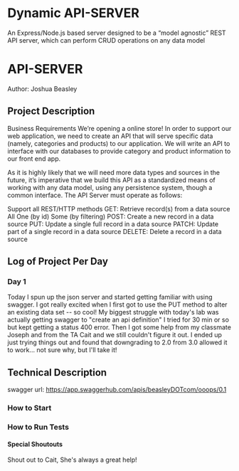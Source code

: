 # Dynamic API-SERVER
An Express/Node.js based server designed to be a “model agnostic” REST API server, which can perform CRUD operations on any data model

# API-SERVER
Author: Joshua Beasley

## Project Description
Business Requirements
We’re opening a online store! In order to support our web application, we need to create an API that will serve specific data (namely, categories and products) to our application. We will write an API to interface with our databases to provide category and product information to our front end app.

As it is highly likely that we will need more data types and sources in the future, it’s imperative that we build this API as a standardized means of working with any data model, using any persistence system, though a common interface. The API Server must operate as follows:

Support all REST/HTTP methods
GET: Retrieve record(s) from a data source
All
One (by id)
Some (by filtering)
POST: Create a new record in a data source
PUT: Update a single full record in a data source
PATCH: Update part of a single record in a data source
DELETE: Delete a record in a data source 

## Log of Project Per Day
### Day 1
Today I spun up the json server and started getting familiar with using swagger. 
I got really excited when I first got to use the PUT method to alter an existing data set -- so cool! 
My biggest struggle with today's lab was actually getting swagger to "create an api definition" I tried for 30 min or so but kept getting a status 400 error. Then I got some help from my classmate Joseph and from the TA Cait and we still couldn't figure it out. I ended up just trying things out and found that downgrading to 2.0 from 3.0 allowed it to work... not sure why, but I'll take it!

## Technical Description
swagger url:
https://app.swaggerhub.com/apis/beasleyDOTcom/ooops/0.1
### How to Start

### How to Run Tests

#### Special Shoutouts
Shout out to Cait, She's always a great help!



